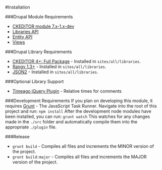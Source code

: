 #Installation

###Drupal Module Requirements
* [CKEDITOR module 7.x-1.x-dev](https://drupal.org/project/ckeditor)
* [Libraries API](https://drupal.org/project/libraries)
* [Entity API](https://drupal.org/project/entity)
* [Views](https://drupal.org/project/views)

###Drupal Library Requirements
* [CKEDITOR 4+: Full Package](http://ckeditor.com/download) - Installed in `sites/all/libraries`.
* [Rangy 1.3+](https://code.google.com/p/rangy/downloads/detail?name=rangy-1.3alpha.772.tar.gz) - Installed in `sites/all/libraries`.
* [JSON2](https://github.com/douglascrockford/JSON-js/archive/master.zip) - Installed in `sites/all/libraries`.

###Optional Library Support
* [Timeago jQuery Plugin](http://timeago.yarp.com) - Relative times for comments

###Development Requirements
If you plan on developing this module, it requires [Grunt](http://gruntjs.com) - The JavaScript Task Runner.
Navigate into the root of this project and run: `npm install`
After the development node modules have been installed, you can run: `grunt watch`
This watches for any changes made in the `./src` folder and automatically compile them into the appropriate `./plugin` file.

###Release
* `grunt build` - Compiles all files and increments the MINOR version of the project.
* `grunt build:major` - Compiles all files and increments the MAJOR version of the project.
